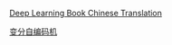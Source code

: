 [Deep Learning Book Chinese Translation](https://github.com/exacity/deeplearningbook-chinese)


[变分自编码机](http://blog.csdn.net/wemedia/details.html?id=42029)

